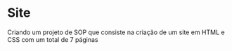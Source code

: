 # Site

Criando um projeto de SOP que consiste na criação de um site em HTML e CSS com um total de 7 páginas 
